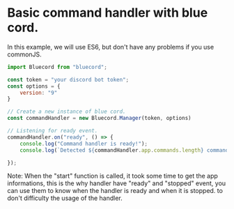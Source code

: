 # Basic command handler with blue cord.

In this example, we will use ES6, but don't have any problems if you use commonJS.

```js
import Bluecord from "bluecord";

const token = "your discord bot token";
const options = {
    version: "9"
}

// Create a new instance of blue cord.
const commandHandler = new Bluecord.Manager(token, options)

// Listening for ready event.
commandHandler.on("ready", () => {
    console.log("Command handler is ready!");
    console.log(`Detected ${commandHandler.app.commands.length} commands.`);

});
```
Note: When the "start" function is called, it took some time to get the app informations, this is the why handler have "ready" and "stopped" event, you can use them to know when the handler is ready and when it is stopped. to don't difficulty the usage of the handler.